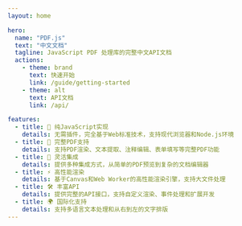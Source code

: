 ```yaml
---
layout: home

hero:
  name: "PDF.js"
  text: "中文文档"
  tagline: JavaScript PDF 处理库的完整中文API文档
  actions:
    - theme: brand
      text: 快速开始
      link: /guide/getting-started
    - theme: alt
      text: API文档
      link: /api/

features:
  - title: 🚀 纯JavaScript实现
    details: 无需插件，完全基于Web标准技术，支持现代浏览器和Node.js环境
  - title: 📖 完整PDF支持
    details: 支持PDF渲染、文本提取、注释编辑、表单填写等完整PDF功能
  - title: 🎨 灵活集成
    details: 提供多种集成方式，从简单的PDF预览到复杂的文档编辑器
  - title: ⚡ 高性能渲染
    details: 基于Canvas和Web Worker的高性能渲染引擎，支持大文件处理
  - title: 🛠️ 丰富API
    details: 提供完整的API接口，支持自定义渲染、事件处理和扩展开发
  - title: 🌍 国际化支持
    details: 支持多语言文本处理和从右到左的文字排版
---
```


